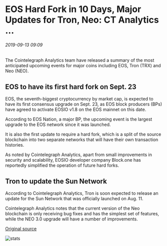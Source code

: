# EOS Hard Fork in 10 Days, Major Updates for Tron, Neo: CT Analytics ...

###### 2019-09-13 09:09

The Cointelegraph Analytics team have released a summary of the most anticipated upcoming events for major coins including EOS, Tron (TRX) and Neo (NEO).

## EOS to have its first hard fork on Sept. 23

EOS, the seventh-biggest cryptocurrency by market cap, is expected to have its first consensus upgrade on Sept. 23, as EOS block producers (BPs) have agreed to activate EOSIO v1.8 on the EOS mainnet on this date.

According to EOS Nation, a major BP, the upcoming event is the largest upgrade to the EOS network since it was launched.

It is also the first update to require a hard fork, which is a split of the source blockchain into two separate networks that will have their own transaction histories.

As noted by Cointelegraph Analytics, apart from small improvements in security and scalability, EOSIO developer company Block.one has reportedly simplified the operation of future hard forks.

## Tron to update the Sun Network

According to Cointelegraph Analytics, Tron is soon expected to release an update for the Sun Network that was officially launched on Aug. 11.

Cointelegraph Analytics notes that the current version of the Neo blockchain is only receiving bug fixes and has the simplest set of features, while the NEO 3.0 upgrade will have a number of improvements.

[Original source](https://cointelegraph.com/news/eos-hard-fork-in-10-days-major-updates-for-tron-neo-ct-analytics)

![stats](https://c.statcounter.com/11760860/0/a89fa40b/1/ "stats")